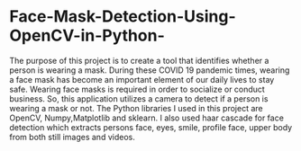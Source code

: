 # Face-Mask-Detection-Using-OpenCV-in-Python-
The purpose of this project is to create a tool that identifies whether a person is wearing a mask. During these COVID 19 pandemic times, wearing a face mask has become an important element of our daily lives to stay safe. Wearing face masks is required in order to socialize or conduct business. So, this application utilizes a camera to detect if a person is wearing a mask or not. The Python libraries I used in this project are OpenCV, Numpy,Matplotlib and sklearn. I also used haar cascade for face detection which extracts persons face, eyes, smile, profile face, upper body from both still images and videos.   
